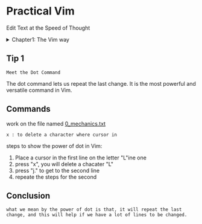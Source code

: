 # Practical Vim
Edit Text at the Speed of Thought 

<details>
</summary><summary>Chapter1: The Vim way </summary>
</details>

## Tip 1

```plaintext
Meet the Dot Command
``` 
The dot command lets us repeat the last change. It is the most powerful and versatile command in Vim.
## Commands 
work on the file named [0_mechanics.txt](https://github.com/alsaeedi2007/Practical_Vim/blob/main/0_mechanics.txt)
```
x : to delete a character where cursor in
```
steps to show the power of dot in Vim: 
1. Place a cursor in the first line on the letter "L"ine one
2. press "x", you will delete a chacater "L"
3. press "j." to get to the second line
4. repeate the steps for the second
## Conclusion
```
what we mean by the power of dot is that, it will repeat the last change, and this will help if we have a lot of lines to be changed.
```

  
